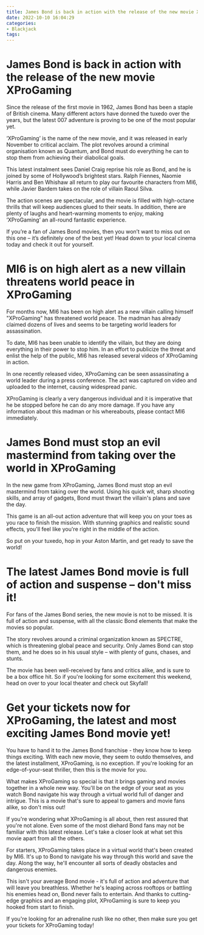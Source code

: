 ```yaml
---
title: James Bond is back in action with the release of the new movie XProGaming
date: 2022-10-10 16:04:29
categories:
- Blackjack
tags:
---
```



#  James Bond is back in action with the release of the new movie XProGaming

Since the release of the first movie in 1962, James Bond has been a staple of British cinema. Many different actors have donned the tuxedo over the years, but the latest 007 adventure is proving to be one of the most popular yet.

‘XProGaming’ is the name of the new movie, and it was released in early November to critical acclaim. The plot revolves around a criminal organisation known as Quantum, and Bond must do everything he can to stop them from achieving their diabolical goals.

This latest instalment sees Daniel Craig reprise his role as Bond, and he is joined by some of Hollywood’s brightest stars. Ralph Fiennes, Naomie Harris and Ben Whishaw all return to play our favourite characters from MI6, while Javier Bardem takes on the role of villain Raoul Silva.

The action scenes are spectacular, and the movie is filled with high-octane thrills that will keep audiences glued to their seats. In addition, there are plenty of laughs and heart-warming moments to enjoy, making ‘XProGaming’ an all-round fantastic experience.

If you’re a fan of James Bond movies, then you won’t want to miss out on this one – it’s definitely one of the best yet! Head down to your local cinema today and check it out for yourself.

#  MI6 is on high alert as a new villain threatens world peace in XProGaming

For months now, MI6 has been on high alert as a new villain calling himself "XProGaming" has threatened world peace. The madman has already claimed dozens of lives and seems to be targeting world leaders for assassination.

To date, MI6 has been unable to identify the villain, but they are doing everything in their power to stop him. In an effort to publicize the threat and enlist the help of the public, MI6 has released several videos of XProGaming in action.

In one recently released video, XProGaming can be seen assassinating a world leader during a press conference. The act was captured on video and uploaded to the internet, causing widespread panic.

XProGaming is clearly a very dangerous individual and it is imperative that he be stopped before he can do any more damage. If you have any information about this madman or his whereabouts, please contact MI6 immediately.

#  James Bond must stop an evil mastermind from taking over the world in XProGaming

In the new game from XProGaming, James Bond must stop an evil mastermind from taking over the world. Using his quick wit, sharp shooting skills, and array of gadgets, Bond must thwart the villain's plans and save the day.

This game is an all-out action adventure that will keep you on your toes as you race to finish the mission. With stunning graphics and realistic sound effects, you'll feel like you're right in the middle of the action.

So put on your tuxedo, hop in your Aston Martin, and get ready to save the world!

#  The latest James Bond movie is full of action and suspense – don't miss it!

For fans of the James Bond series, the new movie is not to be missed. It is full of action and suspense, with all the classic Bond elements that make the movies so popular.

The story revolves around a criminal organization known as SPECTRE, which is threatening global peace and security. Only James Bond can stop them, and he does so in his usual style – with plenty of guns, chases, and stunts.

The movie has been well-received by fans and critics alike, and is sure to be a box office hit. So if you're looking for some excitement this weekend, head on over to your local theater and check out Skyfall!

#  Get your tickets now for XProGaming, the latest and most exciting James Bond movie yet!

You have to hand it to the James Bond franchise - they know how to keep things exciting. With each new movie, they seem to outdo themselves, and the latest installment, XProGaming, is no exception. If you're looking for an edge-of-your-seat thriller, then this is the movie for you.

What makes XProGaming so special is that it brings gaming and movies together in a whole new way. You'll be on the edge of your seat as you watch Bond navigate his way through a virtual world full of danger and intrigue. This is a movie that's sure to appeal to gamers and movie fans alike, so don't miss out!

If you're wondering what XProGaming is all about, then rest assured that you're not alone. Even some of the most diehard Bond fans may not be familiar with this latest release. Let's take a closer look at what set this movie apart from all the others.

For starters, XProGaming takes place in a virtual world that's been created by MI6. It's up to Bond to navigate his way through this world and save the day. Along the way, he'll encounter all sorts of deadly obstacles and dangerous enemies.

This isn't your average Bond movie - it's full of action and adventure that will leave you breathless. Whether he's leaping across rooftops or battling his enemies head on, Bond never fails to entertain. And thanks to cutting-edge graphics and an engaging plot, XProGaming is sure to keep you hooked from start to finish.

If you're looking for an adrenaline rush like no other, then make sure you get your tickets for XProGaming today!